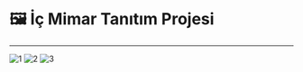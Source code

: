 # 🖼️ **İç Mimar Tanıtım Projesi**

---

![1](https://github.com/user-attachments/assets/53a4b063-5f12-4b3e-b1ea-620ff80d0270)
![2](https://github.com/user-attachments/assets/2b58e0c6-e39c-4ab7-8257-62a637765f7c)
![3](https://github.com/user-attachments/assets/30c435cf-24b1-4474-8ac9-3822aebb43d4)
